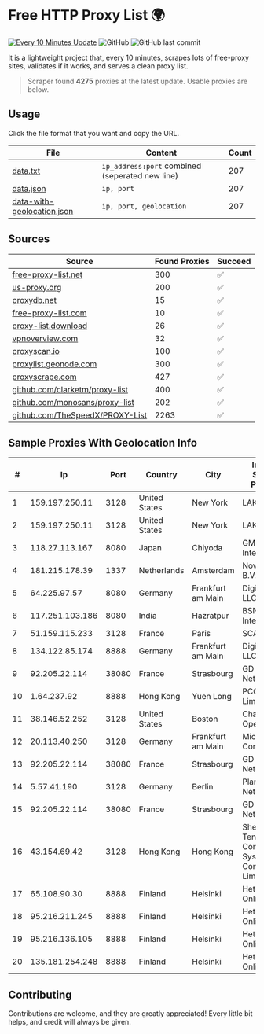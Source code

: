 
# Free HTTP Proxy List 🌍

[![Every 10 Minutes Update](https://github.com/mertguvencli/http-proxy-list/actions/workflows/main.yml/badge.svg?branch=main)](https://github.com/mertguvencli/http-proxy-list/actions/workflows/main.yml)
![GitHub](https://img.shields.io/github/license/mertguvencli/http-proxy-list)
![GitHub last commit](https://img.shields.io/github/last-commit/mertguvencli/http-proxy-list)

It is a lightweight project that, every 10 minutes, scrapes lots of free-proxy sites, validates if it works, and serves a clean proxy list.


> Scraper found **4275** proxies at the latest update. Usable proxies are below.

## Usage

Click the file format that you want and copy the URL.


|File|Content|Count|
|----|-------|-----|
|[data.txt](https://raw.githubusercontent.com/mertguvencli/http-proxy-list/main/proxy-list/data.txt)|`ip_address:port` combined (seperated new line)|207|
|[data.json](https://raw.githubusercontent.com/mertguvencli/http-proxy-list/main/proxy-list/data.json)|`ip, port`|207|
|[data-with-geolocation.json](https://raw.githubusercontent.com/mertguvencli/http-proxy-list/main/proxy-list/data-with-geolocation.json)|`ip, port, geolocation`|207|

## Sources

|Source|Found Proxies|Succeed|
|------|-------------|-------|
|[free-proxy-list.net](https://free-proxy-list.net)|300|✅|
|[us-proxy.org](https://www.us-proxy.org)|200|✅|
|[proxydb.net](http://proxydb.net)|15|✅|
|[free-proxy-list.com](https://free-proxy-list.com/?page=&port=&type%5B%5D=http&type%5B%5D=https&up_time=0&search=Search)|10|✅|
|[proxy-list.download](https://www.proxy-list.download/HTTP)|26|✅|
|[vpnoverview.com](https://vpnoverview.com/privacy/anonymous-browsing/free-proxy-servers)|32|✅|
|[proxyscan.io](https://www.proxyscan.io)|100|✅|
|[proxylist.geonode.com](https://proxylist.geonode.com/api/proxy-list?limit=300&page=1&sort_by=lastChecked&sort_type=desc&protocols=http,https)|300|✅|
|[proxyscrape.com](https://api.proxyscrape.com/v2/?request=displayproxies&protocol=http&timeout=10000&country=all&ssl=all&anonymity=all)|427|✅|
|[github.com/clarketm/proxy-list](https://raw.githubusercontent.com/clarketm/proxy-list/master/proxy-list-raw.txt)|400|✅|
|[github.com/monosans/proxy-list](https://raw.githubusercontent.com/monosans/proxy-list/main/proxies/http.txt)|202|✅|
|[github.com/TheSpeedX/PROXY-List](https://raw.githubusercontent.com/TheSpeedX/PROXY-List/master/http.txt)|2263|✅|


## Sample Proxies With Geolocation Info

|#|Ip|Port|Country|City|Internet Service Provider|
|-|--|----|-------|----|-------------------------|
|1|159.197.250.11|3128|United States|New York|LAKSH|
|2|159.197.250.11|3128|United States|New York|LAKSH|
|3|118.27.113.167|8080|Japan|Chiyoda|GMO Internet, Inc.|
|4|181.215.178.39|1337|Netherlands|Amsterdam|NovoServe B.V.|
|5|64.225.97.57|8080|Germany|Frankfurt am Main|DigitalOcean, LLC|
|6|117.251.103.186|8080|India|Hazratpur|BSNL Internet|
|7|51.159.115.233|3128|France|Paris|SCALEWAY|
|8|134.122.85.174|8888|Germany|Frankfurt am Main|DigitalOcean, LLC|
|9|92.205.22.114|38080|France|Strasbourg|GD MASS Network|
|10|1.64.237.92|8888|Hong Kong|Yuen Long|PCCW IMS Limited|
|11|38.146.52.252|3128|United States|Boston|Charles River Operation|
|12|20.113.40.250|3128|Germany|Frankfurt am Main|Microsoft Corporation|
|13|92.205.22.114|38080|France|Strasbourg|GD MASS Network|
|14|5.57.41.190|3128|Germany|Berlin|Planetary-Networks|
|15|92.205.22.114|38080|France|Strasbourg|GD MASS Network|
|16|43.154.69.42|3128|Hong Kong|Hong Kong|Shenzhen Tencent Computer Systems Company Limited|
|17|65.108.90.30|8888|Finland|Helsinki|Hetzner Online GmbH|
|18|95.216.211.245|8888|Finland|Helsinki|Hetzner Online GmbH|
|19|95.216.136.105|8888|Finland|Helsinki|Hetzner Online GmbH|
|20|135.181.254.248|8888|Finland|Helsinki|Hetzner Online GmbH|



## Contributing

Contributions are welcome, and they are greatly appreciated! Every
little bit helps, and credit will always be given.

